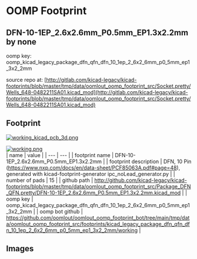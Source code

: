 # OOMP Footprint  
## DFN-10-1EP_2.6x2.6mm_P0.5mm_EP1.3x2.2mm  by none  
  
oomp key: oomp_kicad_legacy_package_dfn_qfn_dfn_10_1ep_2_6x2_6mm_p0_5mm_ep1_3x2_2mm  
  
source repo at: [http://gitlab.com/kicad-legacy/kicad-footprints/blob/master/tmp/data/oomlout_oomp_footprint_src/Socket.pretty/Wells_648-0482211SA01.kicad_mod](http://gitlab.com/kicad-legacy/kicad-footprints/blob/master/tmp/data/oomlout_oomp_footprint_src/Socket.pretty/Wells_648-0482211SA01.kicad_mod)  
## Footprint  
  
[![working_kicad_pcb_3d.png](working_kicad_pcb_3d_600.png)](working_kicad_pcb_3d.png)  
  
[![working.png](working_600.png)](working.png)  
| name | value | 
| --- | --- | 
| footprint name | DFN-10-1EP_2.6x2.6mm_P0.5mm_EP1.3x2.2mm | 
| footprint description | DFN, 10 Pin (https://www.nxp.com/docs/en/data-sheet/PCF85063A.pdf#page=48), generated with kicad-footprint-generator ipc_noLead_generator.py | 
| number of pads | 15 | 
| github path | http://github.com/kicad-legacy/kicad-footprints/blob/master/tmp/data/oomlout_oomp_footprint_src/Package_DFN_QFN.pretty/DFN-10-1EP_2.6x2.6mm_P0.5mm_EP1.3x2.2mm.kicad_mod | 
| oomp key | oomp_kicad_legacy_package_dfn_qfn_dfn_10_1ep_2_6x2_6mm_p0_5mm_ep1_3x2_2mm | 
| oomp bot github | https://github.com/oomlout/oomlout_oomp_footprint_bot/tree/main/tmp/data/oomlout_oomp_footprint_src/footprints/kicad_legacy_package_dfn_qfn_dfn_10_1ep_2_6x2_6mm_p0_5mm_ep1_3x2_2mm/working | 
## Images  
